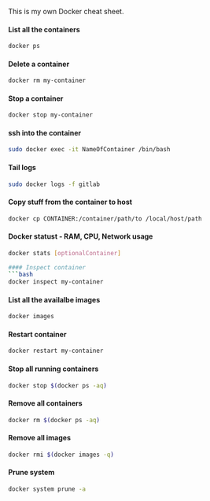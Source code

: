 This is my own Docker cheat sheet. 

#### List all the containers 
```bash
docker ps 
```

#### Delete a container
```bash
docker rm my-container
```

#### Stop a container
```bash
docker stop my-container
```

#### ssh into the container

```bash
sudo docker exec -it NameOfContainer /bin/bash
```

#### Tail logs

```bash
sudo docker logs -f gitlab
```

#### Copy stuff from the container to host

```bash
docker cp CONTAINER:/container/path/to /local/host/path
```

#### Docker statust - RAM, CPU, Network usage

```bash
docker stats [optionalContainer]

#### Inspect container
```bash
docker inspect my-container
```

#### List all the availalbe images
```bash
docker images
```

#### Restart container
```bash
docker restart my-container
```

#### Stop all running containers
```bash
docker stop $(docker ps -aq)
```

#### Remove all containers
```bash
docker rm $(docker ps -aq)
```

#### Remove all images
```bash
docker rmi $(docker images -q)
```

#### Prune system
```bash
docker system prune -a
```
